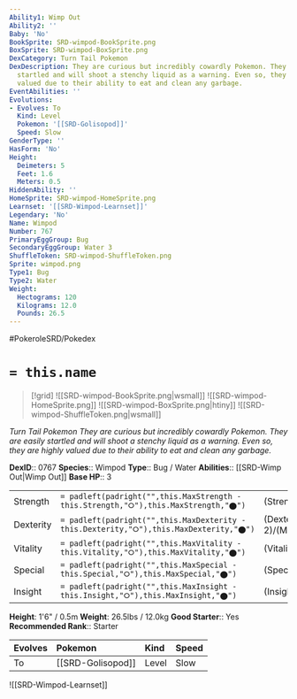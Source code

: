 ```yaml
---
Ability1: Wimp Out
Ability2: ''
Baby: 'No'
BookSprite: SRD-wimpod-BookSprite.png
BoxSprite: SRD-wimpod-BoxSprite.png
DexCategory: Turn Tail Pokemon
DexDescription: They are curious but incredibly cowardly Pokemon. They are easily
  startled and will shoot a stenchy liquid as a warning. Even so, they are highly
  valued due to their ability to eat and clean any garbage.
EventAbilities: ''
Evolutions:
- Evolves: To
  Kind: Level
  Pokemon: '[[SRD-Golisopod]]'
  Speed: Slow
GenderType: ''
HasForm: 'No'
Height:
  Deimeters: 5
  Feet: 1.6
  Meters: 0.5
HiddenAbility: ''
HomeSprite: SRD-wimpod-HomeSprite.png
Learnset: '[[SRD-Wimpod-Learnset]]'
Legendary: 'No'
Name: Wimpod
Number: 767
PrimaryEggGroup: Bug
SecondaryEggGroup: Water 3
ShuffleToken: SRD-wimpod-ShuffleToken.png
Sprite: wimpod.png
Type1: Bug
Type2: Water
Weight:
  Hectograms: 120
  Kilograms: 12.0
  Pounds: 26.5
---
```


#PokeroleSRD/Pokedex

# `= this.name`

> [!grid]
> ![[SRD-wimpod-BookSprite.png|wsmall]]
> ![[SRD-wimpod-HomeSprite.png]]
> ![[SRD-wimpod-BoxSprite.png|htiny]]
> ![[SRD-wimpod-ShuffleToken.png|wsmall]]


*Turn Tail Pokemon*
*They are curious but incredibly cowardly Pokemon. They are easily startled and will shoot a stenchy liquid as a warning. Even so, they are highly valued due to their ability to eat and clean any garbage.*

**DexID**:: 0767
**Species**:: Wimpod
**Type**:: Bug / Water
**Abilities**:: [[SRD-Wimp Out|Wimp Out]]
**Base HP**:: 3

|           |                                                                                        |                                          |
| --------- | -------------------------------------------------------------------------------------- | ---------------------------------------- |
| Strength  | `= padleft(padright("",this.MaxStrength - this.Strength,"⭘"),this.MaxStrength,"⬤")`    | (Strength::1)/(MaxStrength::3)   |
| Dexterity | `= padleft(padright("",this.MaxDexterity - this.Dexterity,"⭘"),this.MaxDexterity,"⬤")` | (Dexterity:: 2)/(MaxDexterity::5) |
| Vitality  | `= padleft(padright("",this.MaxVitality - this.Vitality,"⭘"),this.MaxVitality,"⬤")`    | (Vitality::1)/(MaxVitality::3)   |
| Special   | `= padleft(padright("",this.MaxSpecial - this.Special,"⭘"),this.MaxSpecial,"⬤")`       | (Special::1)/(MaxSpecial::3)     |
| Insight   | `= padleft(padright("",this.MaxInsight - this.Insight,"⭘"),this.MaxInsight,"⬤")`       | (Insight::1)/(MaxInsight::3)     |

**Height**: 1'6" / 0.5m
**Weight**: 26.5lbs / 12.0kg
**Good Starter**:: Yes
**Recommended Rank**:: Starter

| Evolves   | Pokemon           | Kind   | Speed   |
|:----------|:------------------|:-------|:--------|
| To        | [[SRD-Golisopod]] | Level  | Slow    |

![[SRD-Wimpod-Learnset]]